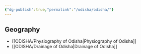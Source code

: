 ```yaml
---
{"dg-publish":true,"permalink":"/odisha/odisha/"}
---
```


## Geography

- [[ODISHA/Physiography of Odisha\|Physiography of Odisha]]
- [[ODISHA/Drainage of Odisha\|Drainage of Odisha]]
